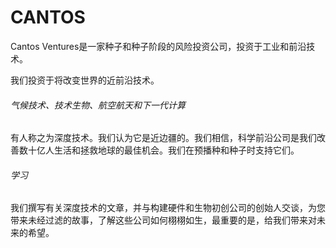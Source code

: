 # 

# CANTOS

Cantos Ventures是一家种子和种子阶段的风险投资公司，投资于工业和前沿技术。

我们投资于将改变世界的近前沿技术。

###### 气候技术、技术生物、航空航天和下一代计算

有人称之为深度技术。我们认为它是近边疆的。我们相信，科学前沿公司是我们改善数十亿人生活和拯救地球的最佳机会。我们在预播种和种子时支持它们。

###### 学习

我们撰写有关深度技术的文章，并与构建硬件和生物初创公司的创始人交谈，为您带来未经过滤的故事，了解这些公司如何栩栩如生，最重要的是，给我们带来对未来的希望。

